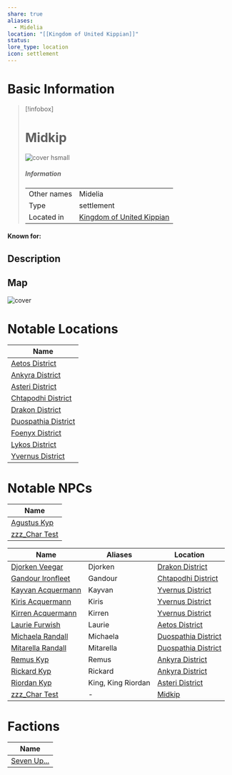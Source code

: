 ```yaml
---
share: true
aliases:
  - Midelia
location: "[[Kingdom of United Kippian]]"
status: 
lore_type: location
icon: settlement
---
```

# Basic Information
> [!infobox]
> # Midkip
> ![cover hsmall](insertimage.png)
> ##### Information
> |   |  |
> | ---- | ---- |
> | Other names | Midelia|
> | Type | settlement
> | Located in | [Kingdom of United Kippian](../Kingdoms/Kingdom%20of%20United%20Kippian.md)|
#### Known for:
## Description
## Map
![cover](../../zzz_attachments/Midkip%20Distritcts.png)
# Notable Locations
| Name                                                            |
| --------------------------------------------------------------- |
| [Aetos District](../Areas/Aetos%20District.md)           |
| [Ankyra District](../Areas/Ankyra%20District.md)         |
| [Asteri District](../Areas/Asteri%20District.md)         |
| [Chtapodhi District](../Areas/Chtapodhi%20District.md)   |
| [Drakon District](../Areas/Drakon%20District.md)         |
| [Duospathia District](../Areas/Duospathia%20District.md) |
| [Foenyx District](../Areas/Foenyx%20District.md)         |
| [Lykos District](../Areas/Lykos%20District.md)           |
| [Yvernus District](../Areas/Yvernus%20District.md)       |

# Notable NPCs
| Name                                      |
| ----------------------------------------- |
| [Agustus Kyp](../../../Agustus%20Kyp.md) |
| [zzz_Char Test](../../../zzz_Char%20Test.md)  |


| Name                                             | Aliases            | Location                                                        |
| ------------------------------------------------ | ------------------ | --------------------------------------------------------------- |
| [Djorken Veegar](../../../Djorken%20Veegar.md)       | Djorken            | [Drakon District](../Areas/Drakon%20District.md)         |
| [Gandour Ironfleet](../../../Gandour%20Ironfleet.md) | Gandour            | [Chtapodhi District](../Areas/Chtapodhi%20District.md)   |
| [Kayvan Acquermann](../../../Kayvan%20Acquermann.md) | Kayvan             | [Yvernus District](../Areas/Yvernus%20District.md)       |
| [Kiris Acquermann](../../PCs/Kiris%20Acquermann.md)    | Kiris              | [Yvernus District](../Areas/Yvernus%20District.md)       |
| [Kirren Acquermann](../../../Kirren%20Acquermann.md) | Kirren             | [Yvernus District](../Areas/Yvernus%20District.md)       |
| [Laurie Furwish](../../../Laurie%20Furwish.md)       | Laurie             | [Aetos District](../Areas/Aetos%20District.md)           |
| [Michaela Randall](../../../Michaela%20Randall.md)   | Michaela           | [Duospathia District](../Areas/Duospathia%20District.md) |
| [Mitarella Randall](../../../Mitarella%20Randall.md) | Mitarella          | [Duospathia District](../Areas/Duospathia%20District.md) |
| [Remus Kyp](../../../Remus%20Kyp.md)                 | Remus              | [Ankyra District](../Areas/Ankyra%20District.md)         |
| [Rickard Kyp](../../../Rickard%20Kyp.md)             | Rickard            | [Ankyra District](../Areas/Ankyra%20District.md)         |
| [Riordan Kyp](../../../Riordan%20Kyp.md)             | King, King Riordan | [Asteri District](../Areas/Asteri%20District.md)         |
| [zzz_Char Test](../../../zzz_Char%20Test.md)         | \-                 | [Midkip](Midkip.md)                     |


# Factions
| Name                                     |
| ---------------------------------------- |
| [Seven Up...](../../Factions/Seven%20Up....md) |

